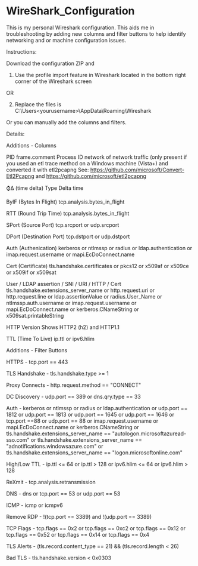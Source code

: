 # WireShark_Configuration
This is my personal Wireshark configuration. This aids me in troubleshooting by adding new columns and filter buttons to help identify networking and or machine configuration issues.

Instructions:

Download the configuration ZIP and 

1. Use the profile import feature in Wireshark located in the bottom right corner of the Wireshark screen

OR

2. Replace the files is C:\Users\<yourusername>\AppData\Roaming\Wireshark

Or you can manually add the columns and filters.








Details:


Additions - Columns


PID frame.comment   Process ID network of network traffic (only present if you used an etl trace method on a Windows machine (Vista+) and converted it with etl2pcapng
See: https://github.com/microsoft/Convert-Etl2Pcapng and https://github.com/microsoft/etl2pcapng

⌚Δ (time delta) Type Delta time

ByIF (Bytes In Flight) tcp.analysis.bytes_in_flight

RTT (Round Trip Time) tcp.analysis.bytes_in_flight

SPort (Source Port) tcp.srcport or udp.srcport

DPort (Destination Port) tcp.dstport or udp.dstport

Auth (Authenication) kerberos or ntlmssp or radius or ldap.authentication or imap.request.username or mapi.EcDoConnect.name

Cert (Certificate) tls.handshake.certificates or pkcs12 or x509af or x509ce or x509if or x509sat

User / LDAP assertion / SNI / URI / HTTP / Cert  tls.handshake.extensions_server_name or http.request.uri or http.request.line or ldap.assertionValue or radius.User_Name or ntlmssp.auth.username or imap.request.username or mapi.EcDoConnect.name or kerberos.CNameString or x509sat.printableString

HTTP Version  Shows HTTP2 (h2) and HTTP1.1

TTL (Time To Live) ip.ttl or ipv6.hlim




Additions - Filter Buttons



HTTPS - tcp.port == 443

TLS Handshake - tls.handshake.type >= 1

Proxy Connects - http.request.method == "CONNECT"

DC Discovery - udp.port == 389 or dns.qry.type == 33

Auth - kerberos or ntlmssp or radius or ldap.authentication or udp.port == 1812 or udp.port == 1813 or udp.port == 1645 or udp.port == 1646 or tcp.port ==88  or udp.port == 88 or imap.request.username or mapi.EcDoConnect.name or kerberos.CNameString or tls.handshake.extensions_server_name == "autologon.microsoftazuread-sso.com" or tls.handshake.extensions_server_name == "adnotifications.windowsazure.com" or tls.handshake.extensions_server_name == "logon.microsoftonline.com"

High/Low TTL - ip.ttl <= 64 or ip.ttl > 128 or ipv6.hlim <= 64 or ipv6.hlim > 128

ReXmit - tcp.analysis.retransmission

DNS - dns or tcp.port == 53 or udp.port == 53

ICMP - icmp or icmpv6

Remove RDP - !(tcp.port == 3389) and !(udp.port == 3389)

TCP Flags - tcp.flags == 0x2 or tcp.flags == 0xc2 or tcp.flags == 0x12 or tcp.flags == 0x52 or tcp.flags == 0x14 or tcp.flags == 0x4

TLS Alerts - (tls.record.content_type == 21) && (tls.record.length < 26)

Bad TLS - tls.handshake.version < 0x0303
